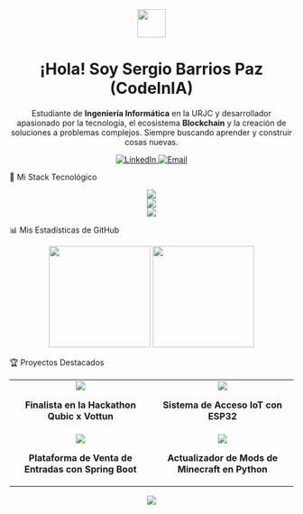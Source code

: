 <div align="center">
<img src="https://media.giphy.com/media/v1.Y2lkPTc5MGI3NjExb2dneXNjdjV0eDR2dXN2dGJtZGNzZ2Z3eGJlY3M2bWtrczNuc3JqYSZlcD12MV9pbnRlcm5hbF9naWZfYnlfaWQmY3Q9Zw/hvRJCLFzcasrR4ia7z/giphy.gif" width="50px" />
<h1>
¡Hola! Soy Sergio Barrios Paz (CodeInIA)
</h1>
</div>

<p align="center">
Estudiante de <strong>Ingeniería Informática</strong> en la URJC y desarrollador apasionado por la tecnología, el ecosistema <strong>Blockchain</strong> y la creación de soluciones a problemas complejos. Siempre buscando aprender y construir cosas nuevas.
</p>

<p align="center">
<a href="https://www.linkedin.com/in/sergio-barrios-paz/" target="_blank">
<img src="https://img.shields.io/badge/LinkedIn-0077B5?style=for-the-badge&logo=linkedin&logoColor=white" alt="LinkedIn"/>
</a>
<a href="mailto:s.barriospaz@proton.me">
<img src="https://img.shields.io/badge/ProtonMail-8B89CC?style=for-the-badge&logo=protonmail&logoColor=white" alt="Email"/>
</a>
</p>
🚀 Mi Stack Tecnológico

<p align="center">
<a href="https://skillicons.dev">
<img src="https://skillicons.dev/icons?i=java,python,c,cpp,js,html,css" />
<br>
<img src="https://skillicons.dev/icons?i=spring,nodejs,express,react,mysql,mongodb" />
<br>
<img src="https://skillicons.dev/icons?i=git,github,docker,linux,idea,vscode" />
</a>
</p>
📊 Mis Estadísticas de GitHub

<p align="center">
<img height="180em" src="https://github-readme-stats.vercel.app/api?username=CodeInIA&show_icons=true&theme=dracula&include_all_commits=true&count_private=true"/>
<img height="180em" src="https://github-readme-stats.vercel.app/api/top-langs/?username=CodeInIA&layout=compact&langs_count=8&theme=dracula"/>
</p>
🏆 Proyectos Destacados

<table border="0" align="center">
<tr border="0">
<td width="50%" align="center">
<a href="https://github.com/Eclipse3k/Qubic-Monitor" target="_blank">
<img src="https://github-readme-stats.vercel.app/api/pin/?username=Eclipse3k&repo=Qubic-Monitor&theme=dracula" />
</a>
<p><strong>Finalista en la Hackathon Qubic x Vottun</strong></p>
</td>
<td width="50%" align="center">
<a href="https://github.com/Eclipse3k/RingDoor" target="_blank">
<img src="https://github-readme-stats.vercel.app/api/pin/?username=Eclipse3k&repo=RingDoor&theme=dracula" />
</a>
<p><strong>Sistema de Acceso IoT con ESP32</strong></p>
</td>
</tr>
<tr border="0">
<td width="50%" align="center">
<a href="https://github.com/Jjoaquin04/reticket" target="_blank">
<img src="https://github-readme-stats.vercel.app/api/pin/?username=Jjoaquin04&repo=reticket&theme=dracula" />
</a>
<p><strong>Plataforma de Venta de Entradas con Spring Boot</strong></p>
</td>
<td width="50%" align="center">
<a href="https://github.com/CodeInIA/minecraft-mod-updater" target="_blank">
<img src="https://github-readme-stats.vercel.app/api/pin/?username=CodeInIA&repo=minecraft-mod-updater&theme=dracula" />
</a>
<p><strong>Actualizador de Mods de Minecraft en Python</strong></p>
</td>
</tr>
</table>

<p align="center">
<img src="https://raw.githubusercontent.com/trinib/trinib/main/images/footer.svg" />
</p>